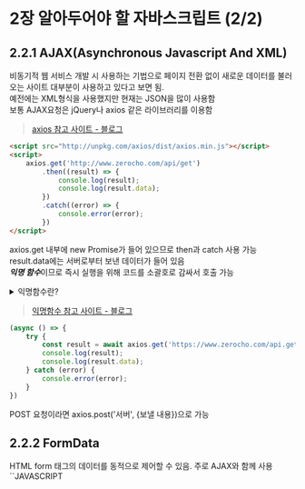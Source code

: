 # 2장 알아두어야 할 자바스크립트 (2/2)

## 2.2.1 AJAX(Asynchronous Javascript And XML)
비동기적 웹 서비스 개발 시 사용하는 기법으로 페이지 전환 없이 새로운 데이터를 불러오는 사이트 대부분이 사용하고 있다고 보면 됨.   
예전에는 XML형식을 사용했지만 현재는 JSON을 많이 사용함   
보통 AJAX요청은 jQuery나 axios 같은 라이브러리를 이용함  
> [axios 참고 사이트 - 블로그](https://kyun2da.dev/%EB%9D%BC%EC%9D%B4%EB%B8%8C%EB%9F%AC%EB%A6%AC/axios-%EA%B0%9C%EB%85%90-%EC%A0%95%EB%A6%AC/) 

```HTML
<script src="http://unpkg.com/axios/dist/axios.min.js"></script>
<script>
    axios.get('http://www.zerocho.com/api/get')
        .then((result) => {
            console.log(result);
            console.log(result.data);
        })
        .catch((error) => {
            console.error(error);
        })
</script>
```
axios.get 내부에 new Promise가 들어 있으므로 then과 catch 사용 가능   
result.data에는 서버로부터 보낸 데이터가 들어 있음   
***익명 함수***이므로 즉시 실행을 위해 코드를 소괄호로 감싸서 호출 가능

<details>
<summary>익명함수란?</summary>
<div>
익명함수는 함수 리터럴 방식으로 만들어진 함수명이 없는 함수! 대신 변수명을 마치 함수명처럼 사용해서 함수를 호출하거나 변수값을 이동시키는데 사용할 수 있다
</div>
<ul>
<li>재사용을 할 필요가 없기 때문에</li>
<li>불필요한 시간동안 메모리를 차지하지 않도록 익명함수로 구현한다면, 정확히 해당 함수가 필요한 위치에서만 해당 함수가 구현되고 사라지면서 메모리를 아낄 수 있게 된다</li>
</ul>
</details>

> [익명함수 참고 사이트 - 블로그](https://dev-note-97.tistory.com/273)

```JAVASCRIPT
(async () => {
    try {
        const result = await axios.get('https://www.zerocho.com/api.get');
        console.log(result);
        console.log(result.data);
    } catch (error) {
        console.error(error);
    }
})
```

POST 요청이라면 axios.post('서버', {보낼 내용})으로 가능

## 2.2.2 FormData
HTML form 태그의 데이터를 동적으로 제어할 수 있음. 주로 AJAX와 함께 사용
``JAVASCRIPT

```